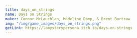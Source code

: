 ```yaml
---
title: days_on_strings
name: Days on Strings
maker: Connor McLauchlan, Madeline Damp, & Brent Burtraw
img: "/img/game_images/days_on_strings.png"
getLink: https://lamysterypersona.itch.io/days-on-strings
---
```


